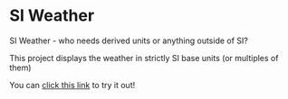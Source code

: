 # SI Weather
SI Weather - who needs derived units or anything outside of SI?

This project displays the weather in strictly SI base units (or multiples of them)

You can [click this link](https://uint2048.github.io/siweather/siweather.html) to try it out!
